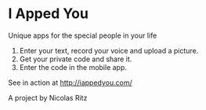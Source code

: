 I Apped You
=================

Unique apps for the special people in your life
     
1. Enter your text, record your voice and upload a picture.
2. Get your private code and share it.
3. Enter the code in the mobile app.

See in action at http://iappedyou.com/

A project by Nicolas Ritz
